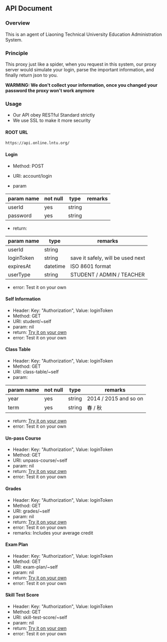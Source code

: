 ## API Document

### Overview

This is an agent of Liaoning Technical University Education Administration System.

### Principle

This proxy just like a spider, when you request in this system, our proxy server would simulate your login, parse the important information, and finally return json to you.

**WARMING: We don't collect your information, once you changed your password the proxy won't work anymore**

### Usage

- Our API obey RESTful Standard strictly
- We use SSL to make it more security

#### ROOT URL

`https://api.online.lntu.org/`

#### Login

- Method: POST
- URI: account/login


- param

| param name | not null | type   | remarks |
| ---------- | -------- | ------ | ------- |
| userId     | yes      | string |         |
| password   | yes      | string |         |

- return:

| param name | type     | remarks                           |
| ---------- | -------- | --------------------------------- |
| userId     | string   |                                   |
| loginToken | string   | save it safely, will be used next |
| expiresAt  | datetime | ISO 8601 format                   |
| userType   | string   | STUDENT / ADMIN / TEACHER         |

- error: Test it on your own

#### Self Information

- Header: Key: "Authorization", Value: loginToken
- Method: GET
- URI: student/~self
- param: nil
- return: [Try it on your own]()
- error: Test it on your own

#### Class Table

- Header: Key: "Authorization", Value: loginToken
- Method: GET
- URI: class-table/~self
- param:

| param name | not null | type   | remarks               |
| ---------- | -------- | ------ | --------------------- |
| year       | yes      | string | 2014 / 2015 and so on |
| term       | yes      | string | 春 / 秋                 |

- return: [Try it on your own](#)
- error: Test it on your own

#### Un-pass Course

- Header: Key: "Authorization", Value: loginToken
- Method: GET
- URI: unpass-course/~self
- param: nil
- return: [Try it on your own](#)
- error: Test it on your own

#### Grades

- Header: Key: "Authorization", Value: loginToken
- Method: GET
- URI: grades/~self
- param: nil
- return: [Try it on your own](#)
- error: Test it on your own
- remarks: Includes your average credit

#### Exam Plan

- Header: Key: "Authorization", Value: loginToken
- Method: GET
- URI: exam-plan/~self
- param: nil
- return: [Try it on your own](#)
- error: Test it on your own

#### Skill Test Score

- Header: Key: "Authorization", Value: loginToken
- Method: GET
- URI: skill-test-score/~self
- param: nil
- return: [Try it on your own](#)
- error: Test it on your own
